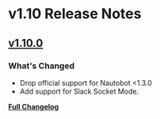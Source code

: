 <!-- markdownlint-disable MD024 -->
# v1.10 Release Notes

## [v1.10.0](https://github.com/nautobot/nautobot-plugin-chatops/releases/tag/v1.10.0)

### What's Changed

* Drop official support for Nautobot <1.3.0
* Add support for Slack Socket Mode.

[**Full Changelog**](https://github.com/nautobot/nautobot-plugin-chatops/compare/v1.9.1...v1.10.0)
